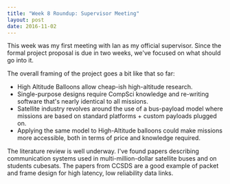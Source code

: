 ```yaml
---
title: "Week 8 Roundup: Supervisor Meeting"
layout: post
date: 2016-11-02
---
```


This week was my first meeting with Ian as my official supervisor. Since the
formal project proposal is due in two weeks, we've focused on what should go
into it.

The overall framing of the project goes a bit like that so far:

 * High Altitude Balloons allow cheap-ish high-altitude research.
 * Single-purpose designs require CompSci knowledge and re-writing software
   that's nearly identical to all missions.
 * Satellite industry revolves around the use of a bus-payload model where
   missions are based on standard platforms + custom payloads plugged on.
 * Applying the same model to High-Altitude balloons could make missions more
   accessible, both in terms of price and knowledge required.

The literature review is well underway. I've found papers describing
communication systems used in multi-million-dollar satellite buses and on
students cubesats. The papers from CCSDS are a good example of packet and frame
design for high latency, low reliability data links.
